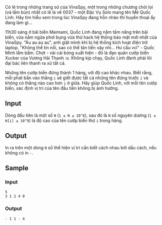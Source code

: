 Có lẽ trong những trang sử của VinaSpy, một trong những chương chói lọi (và lấm bùn) nhất có lẽ là về 0037 - một Đặc Vụ Solo mang tên Mê Quốc Linh. Hãy tìm hiểu xem trong lúc VinaSpy đang hỗn nhào thì huyền thoại ấy đang làm gì...

11h30 sáng ở bãi biển Maimami, Quốc Linh đang nằm tắm nắng trên bãi biển, vừa nằm ngửa phơi bụng vừa thử hack hệ thống bảo mật mới nhất của VinaSpy. "Áu au au au", anh giật mình khi bị hệ thống kích hoạt điện trở laptop. "Không thể tin nổi, sao có thể tân tiến vậy nhỉ... Hư cấu vcl" - Quốc Minh lẩm bẩm. Chợt - vài cái bóng xuất hiện - đó là đạo quân cướp biển Xucker của Vương Hải Thanh :o. Không kịp chạy, Quốc Linh đành phải lôi đại bác liên thanh ra xử tất cả.

Những tên cướp biển đứng thành 1 hàng, với độ cao khác nhau. Biết rằng, mỗi phát bắn vào thằng `i` sẽ giết được tất cả những tên đứng trước `i` và không có thằng nào cao hơn `i` ở giữa. Hãy giúp Quốc Linh, với mỗi tên cướp biển, xác định vị trí của tên đầu tiên không bị ảnh hưởng.

## Input

Dòng đầu tiên là một số `N` (`1 ≤ N ≤ 10^6`), sau đó là `N` số nguyên dương (`1 ≤ H[i] ≤ 10^9`) là độ cao của tên cướp biển thứ `i` trong hàng.

## Output

In ra trên một dòng `N` số thể hiện vị trí cần biết cách nhau bởi dấu cách, nếu không có in `-`.

## Sample

### Input
```
5
3 1 2 4 0
```

### Output
```
- 1 1 - 4
```
